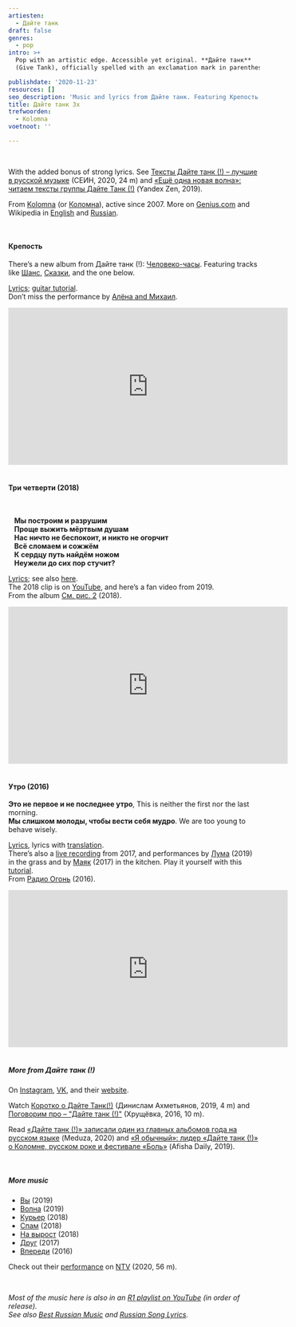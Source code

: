 ```yaml
---
artiesten:
  - Дайте танк
draft: false
genres:
  - pop
intro: >+
  Pop with an artistic edge. Accessible yet original. **Дайте танк**
  (Give Tank), officially spelled with an exclamation mark in parentheses, describes their style as **Гаражный рок для танцоров-интровертов, скучающих по русскому языку**, Garage rock for introverted dancers who miss the Russian language. A small but special target audience.

publishdate: '2020-11-23'
resources: []
seo_description: 'Music and lyrics from Дайте танк. Featuring Крепость, Три четверти, and Утро'
title: Дайте танк 3x
trefwoorden:
  - Kolomna
voetnoot: ''

---
```


<br/>

With the added bonus of strong lyrics. See [Тексты Дайте танк (!) – лучшие в русской музыке](https://youtu.be/HqgvY0eh7uU) (СЕИН, 2020, 24 m) and [«Ещё одна новая волна»: читаем тексты группы Дайте Танк (!)](https://zen.yandex.ru/media/bahtin_prostit/esce-odna-novaia-volna-chitaem-teksty-gruppy-daite-tank--5c6a51c64a187700aeb47d60) (Yandex Zen, 2019).

From [Kolomna](https://nl.wikipedia.org/wiki/Kolomna) (or [Коломна](https://ru.wikipedia.org/wiki/Коломна)), active since 2007. More on [Genius.com](https://genius.com/artists/Daite-tank) and Wikipedia in [English](https://en.wikipedia.org/wiki/Dayte_tank_(!)) and [Russian](https://ru.wikipedia.org/wiki/Дайте_танк_(!)).


<br/>



#### Крепость

There’s a new album from Дайте танк (!): [Человеко-часы](https://open.spotify.com/album/2ON29bewzeXTHezQ4j8xTy?si=jrt-MIfrSheoGnWe2Y3x7w). Featuring tracks like [Шанс](https://youtu.be/CSA9-I39lD4), [Сказки](https://youtu.be/i3gdYVHKrVQ), and the one below.

[Lyrics](https://genius.com/Daite-tank-fortress-lyrics); [guitar tutorial](https://youtu.be/IyvIP9UDEWk).<br/>
Don’t miss the performance by [Алёна and Михаил](https://youtu.be/Nx6KjgtVQdQ).

<iframe width="560" height="315" src="https://www.youtube.com/embed/YnSmAfWrXlA" frameborder="0" allow="accelerometer; autoplay; clipboard-write; encrypted-media; gyroscope; picture-in-picture" allowfullscreen></iframe>

<br/>
<br/>

#### Три четверти (2018)

<br/>

&nbsp;&nbsp; **Мы построим и разрушим**<br/>
&nbsp;&nbsp; **Проще выжить мёртвым душам**<br/>
&nbsp;&nbsp; **Нас ничто не беспокоит, и никто не огорчит**<br/>
&nbsp;&nbsp; **Всё сломаем и сожжём**<br/>
&nbsp;&nbsp; **К сердцу путь найдём ножом**<br/>
&nbsp;&nbsp; **Неужели до сих пор стучит?**

[Lyrics](https://genius.com/Daite-tank-three-quarters-lyrics); see also [here](https://vk.com/@izvolte_belinski-daite-tank-tri-chetverti).<br/>
The 2018 clip is on [YouTube](https://www.youtube.com/watch?v=NzYqx0Qpc88), and here’s a fan video from 2019.<br/>
From the album [См. рис. 2](https://youtu.be/-YWWWRWJa6M) (2018).

<iframe width="560" height="315" src="https://www.youtube.com/embed/wCxoTK8JpkQ" frameborder="0" allow="accelerometer; autoplay; encrypted-media; gyroscope; picture-in-picture" allowfullscreen></iframe>

<br/>
<br/>

#### Утро (2016)

**Это не первое и не последнее утро**, This is neither the first nor the last morning.<br/>
**Мы слишком молоды, чтобы вести себя мудро**. We are too young to behave wisely.

[Lyrics](https://genius.com/Daite-tank-morning-lyrics), lyrics with [translation](https://lyricstranslate.com/en/utro-утро-morning.html).<br/>
There’s also a [live recording](https://www.youtube.com/watch?v=updXAIO-Pa4) from 2017, and performances by [Лума](https://www.youtube.com/watch?v=ZH_lgp6DoSI) (2019) in the grass and by [Маяк](https://youtu.be/vsb88fRS6Ic) (2017) in the kitchen. Play it yourself with this [tutorial](https://www.youtube.com/watch?v=VwsEWFETjTo).<br/>
From [Радио Огонь](https://daitetank.bandcamp.com/album/--9) (2016).

<iframe width="560" height="315" src="https://www.youtube.com/embed/T-hswDp-e2I" frameborder="0" allow="accelerometer; autoplay; encrypted-media; gyroscope; picture-in-picture" allowfullscreen></iframe>

<br/>

<br/>

##### More from Дайте танк (!)

On [Instagram](https://www.instagram.com/daitetank/), [VK](https://vk.com/daitetank), and their [website](https://daitetank.ru/).

Watch [Коротко о Дайте Танк(!)](https://youtu.be/o2QdVZROD1w) (Динислам Ахметьянов, 2019, 4 m) and [Поговорим про – "Дайте танк (!)"](https://www.youtube.com/watch?v=68Lj2-ZCQwI) (Хрущёвка, 2016, 10 m).

Read [«Дайте танк (!)» записали один из главных альбомов года на русском языке](https://meduza.io/episodes/2020/10/30/dayte-tank-zapisali-odin-iz-glavnyh-albomov-goda-na-russkom-yazyke-frontmen-dmitriy-mozzhuhin-rasskazyvaet-ob-etoy-plastinke-radi-kotoroy-on-brosil-rabotu-i-poet-pod-gitaru) (Meduza, 2020) and [«Я обычный»: лидер «Дайте танк (!)» о Коломне, русском роке и фестивале «Боль»](https://daily.afisha.ru/music/11109-ya-obychnyy-lider-dayte-tank-o-kolomne-russkom-roke-i-festivale-bol/) (Afisha Daily, 2019).

<br/>

##### More music

- [Вы](https://youtu.be/GCPtO21vg-s) (2019)
- [Волна](https://www.youtube.com/watch?v=myax0WsTSWA) (2019)
- [Курьер](https://youtu.be/WDPxQVEVyRQ) (2018)
- [Спам](https://youtu.be/tNrSDFuhTFA) (2018)
- [На вырост](https://www.youtube.com/watch?v=aHr8lm4LEJk) (2018)
- [Друг](https://www.youtube.com/watch?v=ECu9wgCSMEA) (2017)
- [Впереди](https://www.youtube.com/watch?v=zROSzvT4Tbg) (2016)

Check out their [performance](https://youtu.be/oGwoourhAIU) on [NTV](https://www.youtube.com/channel/UCsA_vkmuyIRlYYXeJueyIJQ) (2020, 56 m).

<br/>

*Most of the music here is also in an [R1 playlist on YouTube](https://www.youtube.com/playlist?list=PLeE-zqOrSLhxfIpK2vuUJNCKSzyVBi0yM) (in order of release).* <br/>
*See also [Best Russian Music](https://www.youtube.com/playlist?list=PLeE-zqOrSLhxTFYDvlwUu4hYby9DojwoD) and [Russian Song Lyrics](https://www.youtube.com/playlist?list=PLeE-zqOrSLhzkRCATzT8__oNifBChVHGK).*
